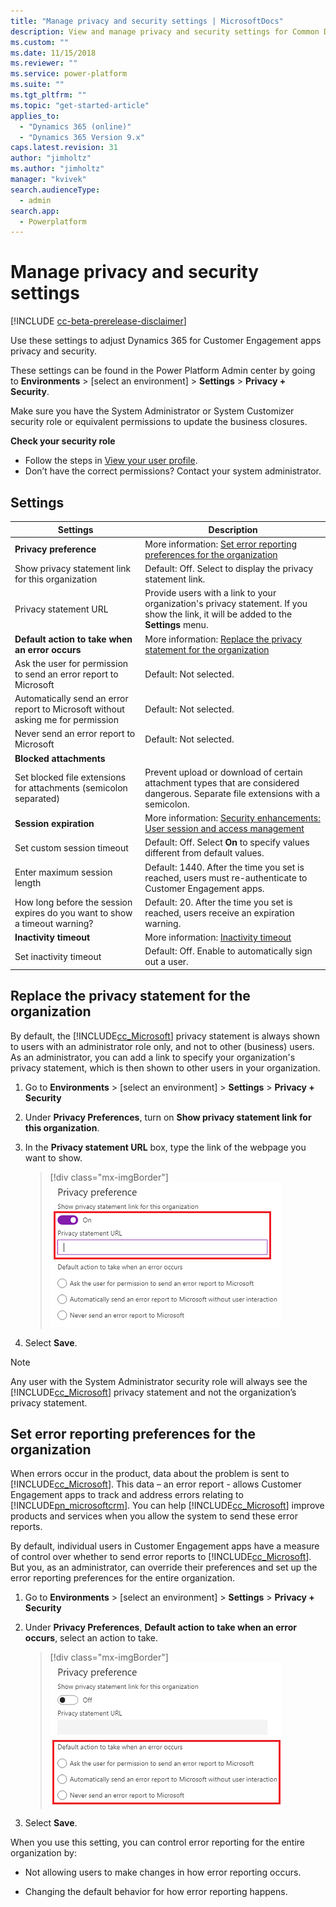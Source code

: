 ```yaml
---
title: "Manage privacy and security settings | MicrosoftDocs"
description: View and manage privacy and security settings for Common Data Service.
ms.custom: ""
ms.date: 11/15/2018
ms.reviewer: ""
ms.service: power-platform
ms.suite: ""
ms.tgt_pltfrm: ""
ms.topic: "get-started-article"
applies_to: 
  - "Dynamics 365 (online)"
  - "Dynamics 365 Version 9.x"
caps.latest.revision: 31
author: "jimholtz"
ms.author: "jimholtz"
manager: "kvivek"
search.audienceType: 
  - admin
search.app: 
  - Powerplatform
---
```

# Manage privacy and security settings

[!INCLUDE [cc-beta-prerelease-disclaimer](../includes/cc-beta-prerelease-disclaimer.md)]

Use these settings to adjust Dynamics 365 for Customer Engagement apps privacy and security.

These settings can be found in the Power Platform Admin center by going to **Environments** > [select an environment] > **Settings** > **Privacy + Security**.

Make sure you have the System Administrator or System Customizer security role or equivalent permissions to update the business closures.

**Check your security role**

- Follow the steps in [View your user profile](https://docs.microsoft.com/dynamics365/customer-engagement/basics/view-your-user-profile).
- Don’t have the correct permissions? Contact your system administrator.

## Settings

|Settings|Description|  
|--------------|-----------------|  
|**Privacy preference**|More information: [Set error reporting preferences for the organization](#set-error-reporting-preferences-for-the-organization)|  
|Show privacy statement link for this organization|Default: Off. Select to display the privacy statement link.|  
|Privacy statement URL|Provide users with a link to your organization's privacy statement. If you show the link, it will be added to the **Settings** menu.| 
|**Default action to take when an error occurs**|More information: [Replace the privacy statement for the organization](#replace-the-privacy-statement-for-the-organization) |
|Ask the user for permission to send an error report to Microsoft|Default: Not selected. |  
|Automatically send an error report to Microsoft without asking me for permission|Default: Not selected.  |  
|Never send an error report to Microsoft|Default: Not selected. |  
|**Blocked attachments**| |
|Set blocked file extensions for attachments (semicolon separated)|Prevent upload or download of certain attachment types that are considered dangerous. Separate file extensions with a semicolon.|
|**Session expiration**|More information: [Security enhancements: User session and access management](https://docs.microsoft.com/dynamics365/customer-engagement/admin/user-session-management)|  
|Set custom session timeout|Default: Off. Select **On** to specify values different from default values.|
|Enter maximum session length|Default: 1440. After the time you set is reached, users must re-authenticate to Customer Engagement apps.|  
|How long before the session expires do you want to show a timeout warning?|Default: 20. After the time you set is reached, users receive an expiration warning.|  
|**Inactivity timeout**|More information: [Inactivity timeout](https://docs.microsoft.com/dynamics365/customer-engagement/admin/user-session-management#inactivity-timeout) |  
|Set inactivity timeout|Default: Off. Enable to automatically sign out a user. |  

## Replace the privacy statement for the organization  
 By default, the [!INCLUDE[cc_Microsoft](../includes/cc-microsoft.md)] privacy statement is always shown to users with an administrator role only, and not to other (business) users. As an administrator, you can add a link to specify your organization's privacy statement, which is then shown to other users in your organization.  
  
1. Go to **Environments** > [select an environment] > **Settings** > **Privacy + Security**
  
2. Under **Privacy Preferences**, turn on **Show privacy statement link for this organization**.
  
3. In the **Privacy statement URL** box, type the link of the webpage you want to show.  
  
   > [!div class="mx-imgBorder"] 
   > ![Replace privacy statement for the organization](media/privacy-preference-statement75.png "Replace privacy statement for the organization")
  
4. Select **Save**.  
  
> [!NOTE]
>  Any user with the System Administrator security role will always see the [!INCLUDE[cc_Microsoft](../includes/cc-microsoft.md)] privacy statement and not the organization’s privacy statement.


## Set error reporting preferences for the organization 
 When errors occur in the product, data about the problem is sent to [!INCLUDE[cc_Microsoft](../includes/cc-microsoft.md)]. This data – an error report - allows Customer Engagement apps to track and address errors relating to [!INCLUDE[pn_microsoftcrm](../includes/pn-microsoftcrm.md)]. You can help [!INCLUDE[cc_Microsoft](../includes/cc-microsoft.md)] improve products and services when you allow the system to send these error reports.  
  
 By default, individual users in Customer Engagement apps have a measure of control over whether to send error reports to [!INCLUDE[cc_Microsoft](../includes/cc-microsoft.md)]. But you, as an administrator, can override their preferences and set up the error reporting preferences for the entire organization.  
  
1. Go to **Environments** > [select an environment] > **Settings** > **Privacy + Security**
  
2. Under **Privacy Preferences**, **Default action to take when an error occurs**, select an action to take. 
  
   > [!div class="mx-imgBorder"] 
   > ![Select error notification preferences for users](media/privacy-preference-error-notifications75.png "Select error notification preferences for users")
 
3. Select **Save**. 

When you use this setting, you can control error reporting for the entire organization by:  
  
-   Not allowing users to make changes in how error reporting occurs.  
  
-   Changing the default behavior for how error reporting happens.  
  